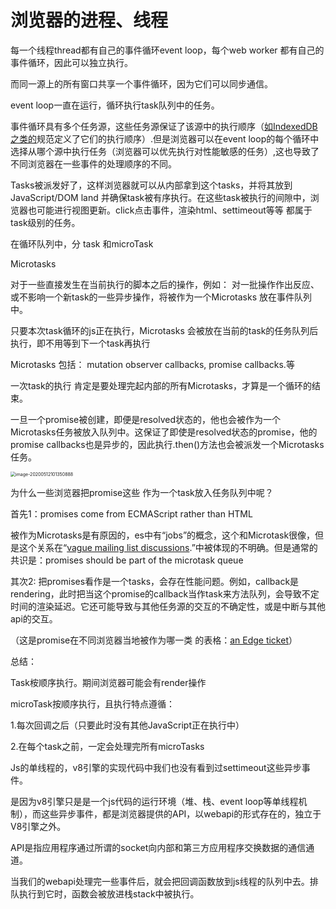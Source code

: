 # 浏览器的进程、线程



每一个线程thread都有自己的事件循环event loop，每个web worker 都有自己的事件循环，因此可以独立执行。

而同一源上的所有窗口共享一个事件循环，因为它们可以同步通信。



event loop一直在运行，循环执行task队列中的任务。



事件循环具有多个任务源，这些任务源保证了该源中的执行顺序（[如IndexedDB之类的](https://w3c.github.io/IndexedDB/#database-access-task-source)规范定义了它们的执行顺序）.但是浏览器可以在event loop的每个循环中选择从哪个源中执行任务（浏览器可以优先执行对性能敏感的任务）,这也导致了不同浏览器在一些事件的处理顺序的不同。



Tasks被派发好了，这样浏览器就可以从内部拿到这个tasks，并将其放到JavaScript/DOM land 并确保task被有序执行。在这些task被执行的间隙中，浏览器也可能进行视图更新。click点击事件，渲染html、settimeout等等 都属于 task级别的任务。



在循环队列中，分 task 和microTask



Microtasks 



对于一些直接发生在当前执行的脚本之后的操作，例如： 对一批操作作出反应、或不影响一个新task的一些异步操作，将被作为一个Microtasks 放在事件队列中。

只要本次task循环的js正在执行，Microtasks 会被放在当前的task的任务队列后执行，即不用等到下一个task再执行



Microtasks 包括： mutation observer callbacks, promise callbacks.等



一次task的执行 肯定是要处理完起内部的所有Microtasks，才算是一个循环的结束。



一旦一个promise被创建，即便是resolved状态的，他也会被作为一个Microtasks任务被放入队列中。这保证了即使是resolved状态的promise，他的 promise callbacks也是异步的，因此执行.then()方法也会被派发一个Microtasks任务。

<img src="/Users/zhangli45/Library/Application Support/typora-user-images/image-20200512101350888.png" alt="image-20200512101350888" style="zoom:50%;" />

为什么一些浏览器把promise这些 作为一个task放入任务队列中呢？



首先1：promises come from ECMAScript rather than HTML



被作为Microtasks是有原因的，es中有“jobs”的概念，这个和Microtask很像，但是这个关系在“[vague mailing list discussions](https://esdiscuss.org/topic/the-initialization-steps-for-web-browsers#content-16).”中被体现的不明确。但是通常的共识是：promises should be part of the microtask queue



其次2:  把promises看作是一个tasks，会存在性能问题。例如，callback是rendering，此时把当这个promise的callback当作task来方法队列，会导致不定时间的渲染延迟。它还可能导致与其他任务源的交互的不确定性，或是中断与其他api的交互。

（这是promise在不同浏览器当地被作为哪一类 的表格：[an Edge ticket](https://connect.microsoft.com/IE/feedback/details/1658365)）





总结：



Task桉顺序执行。期间浏览器可能会有render操作

microTask按顺序执行，且执行特点遵循：

1.每次回调之后（只要此时没有其他JavaScript正在执行中）

2.在每个task之前，一定会处理完所有microTasks





Js的单线程的，v8引擎的实现代码中我们也没有看到过settimeout这些异步事件。



是因为v8引擎只是是一个js代码的运行环境（堆、栈、event loop等单线程机制），而这些异步事件，都是浏览器提供的API，以webapi的形式存在的，独立于V8引擎之外。



API是指应用程序通过所谓的socket向内部和第三方应用程序交换数据的通信通道。



当我们的webapi处理完一些事件后，就会把回调函数放到js线程的队列中去。排队执行到它时，函数会被放进栈stack中被执行。